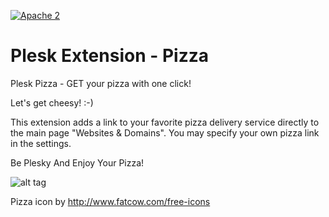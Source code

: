 [![Apache 2](http://img.shields.io/badge/license-Apache%202-blue.svg)](http://www.apache.org/licenses/LICENSE-2.0)

# Plesk Extension - Pizza
Plesk Pizza - GET your pizza with one click!

Let's get cheesy! :-)

This extension adds a link to your favorite pizza delivery service directly to the main page "Websites &amp; Domains". You may specify your own pizza link in the settings.

Be Plesky And Enjoy Your Pizza!

![alt tag](https://raw.githubusercontent.com/plesk/ext-pizza/master/_meta/screenshots/screenshot-pizza-extension.png)

Pizza icon by http://www.fatcow.com/free-icons
